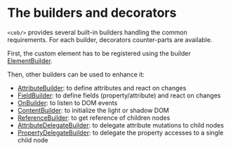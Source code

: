# The builders and decorators

`<ceb/>` provides several built-in builders handling the common requirements.
For each builder, decorators counter-parts are available.

First, the custom element has to be registered using the builder [ElementBuilder](ElementBuilder.md).

Then, other builders can be used to enhance it:

- [AttributeBuilder](AttributeBuilder.md): to define attributes and react on changes
- [FieldBuilder](FieldBuilder.md): to define fields (property/attribute) and react on changes
- [OnBuilder](OnBuilder.md): to listen to DOM events
- [ContentBuilder](book/builders-and-decorators/ContentBuilder.md): to initialize the light or shadow DOM
- [ReferenceBuilder](ReferenceBuilder.md): to get reference of children nodes
- [AttributeDelegateBuilder](AttributeDelegateBuilder.md): to delegate attribute mutations to child nodes
- [PropertyDelegateBuilder](PropertyDelegateBuilder.md): to delegate the property accesses to a single child node
